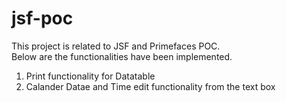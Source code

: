 # jsf-poc

This project is related to JSF and Primefaces POC.<br>
Below are the functionalities have been implemented.
1. Print functionality for Datatable
2. Calander Datae and Time edit functionality from the text box
